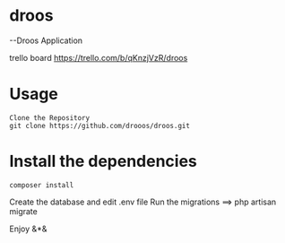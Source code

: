 # droos
--Droos Application

trello board 
https://trello.com/b/qKnzjVzR/droos
# Usage
    Clone the Repository
    git clone https://github.com/drooos/droos.git
    
# Install the dependencies
    composer install
    
Create the database and edit .env file
Run the migrations ==> php artisan migrate

Enjoy &*&
